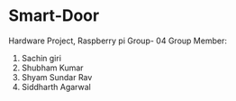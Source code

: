 # Smart-Door
Hardware Project, Raspberry pi
Group- 04
Group Member:
  1. Sachin giri
  2. Shubham Kumar
  3. Shyam Sundar Rav
  3. Siddharth Agarwal
  
